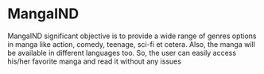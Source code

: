 <h1> MangaIND </h1>

MangaIND significant objective is to provide a wide range of genres options in manga like 
action, comedy, teenage, sci-fi et cetera. Also, the manga will be available in different 
languages too. So, the user can easily access his/her favorite manga and read it without any 
issues
